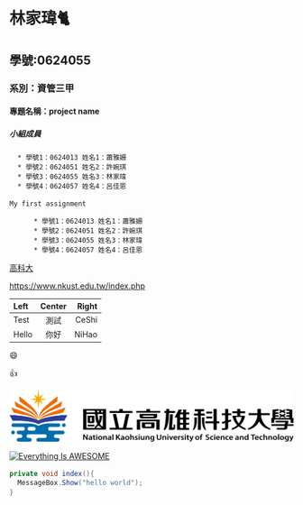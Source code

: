 # 林家瑋:cat2:
## 學號:0624055
### 系別：資管三甲
#### 專題名稱：project name
##### 小組成員
      * 學號1：0624013 姓名1：蕭雅姍
      * 學號2：0624051 姓名2：許婉琪
      * 學號3：0624055 姓名3：林家瑋
      * 學號4：0624057 姓名4：呂佳恩
      
`My first assignment`
```
      * 學號1：0624013 姓名1：蕭雅姍
      * 學號2：0624051 姓名2：許婉琪
      * 學號3：0624055 姓名3：林家瑋
      * 學號4：0624057 姓名4：呂佳恩
```
[高科大](https://www.nkust.edu.tw/index.php)

<https://www.nkust.edu.tw/index.php>

|  Left  |  Center  |  Right  |
|:-------|:--------:|--------:|
|  Test  |   測試   |   CeShi   |
|   Hello   |   你好   |   NiHao |

:smile:

:+1:

![nkust](182513897.png "第一科大" )

[![Everything Is AWESOME](https://img.youtube.com/vi/StTqXEQ2l-Y/0.jpg)](https://www.youtube.com/watch?v=StTqXEQ2l-Y "Everything Is AWESOME")

```csharp
private void index(){
  MessageBox.Show("hello world");
}
``` 
